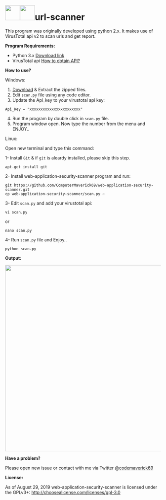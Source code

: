 # <img src="https://ee5817f8e2e9a2e34042-3365e7f0719651e5b8d0979bce83c558.ssl.cf5.rackcdn.com/python.png" width="48"><img src="https://sucuri.net/images/icons/features/large/malware-detection-website-icon-large.png" width="48">url-scanner

This program was originally developed using python 2.x. It makes use of  VirusTotal api v2 to scan urls and get report.


**Program Requirements:**

- Python 3.x [Download link](https://www.python.org/)
- VirusTotal api [How to obtain API?](https://www.virustotal.com/en/documentation/public-api/)


**How to use?**

Windows:

1. [Download](https://github.com/ComputerMaverick69/web-application-security-scanner/archive/master.zip) & Extract the zipped files.
2. Edit `scan.py` file using any code editor.
3. Update the Api_key to your virustotal api key:
```
Api_Key = "xxxxxxxxxxxxxxxxxxxxxxx"
```
4. Run the program by double click in `scan.py` file.
5. Program window open. Now type the number from the menu and ENJOY..

Linux:

Open new terminal and type this command:

1- Install `Git` & if `git` is aleardy installed, please skip this step.
```
apt-get install git
```
2- Install web-application-security-scanner program and run:
```
git https://github.com/ComputerMaverick69/web-application-security-scanner.git
cp web-application-security-scanner/scan.py ~
```
3- Edit `scan.py` and add your virustotal api:
```
vi scan.py
```
or
```
nano scan.py
```
4- Run `scan.py` file and Enjoy..
```
python scan.py
```

**Output:**

<img src="http://s16.postimg.org/a21wio3k5/Untitled_1.jpg" width="600">

**Have a problem?**

Please open new issue or contact with me via Twitter [@codemaverick69](http://www.twitter.com/codemaverick69)

**License:**

As of August 29, 2019 web-application-security-scanner is licensed under the GPLv3+: http://choosealicense.com/licenses/gpl-3.0
